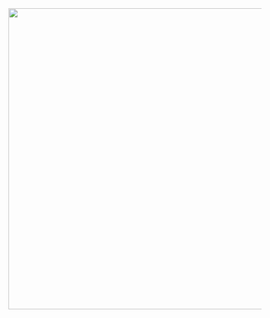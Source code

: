 <div align="center">
  <img src="https://www.google.com/url?sa=i&url=https%3A%2F%2Fgiphy.com%2Fyoungthug%2Fbarter-6%2Fcheck&psig=AOvVaw1flcN1_5lvVRYU5VkGpuei&ust=1757506207228000&source=images&cd=vfe&opi=89978449&ved=0CBQQjRxqFwoTCLjR9PrSy48DFQAAAAAdAAAAABAe" width="600">
</div>

